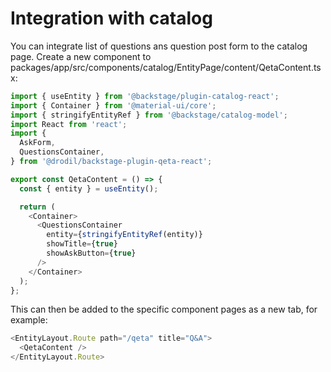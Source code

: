 # Integration with catalog

You can integrate list of questions ans question post form to the catalog page. Create a new component to
packages/app/src/components/catalog/EntityPage/content/QetaContent.tsx:

```ts
import { useEntity } from '@backstage/plugin-catalog-react';
import { Container } from '@material-ui/core';
import { stringifyEntityRef } from '@backstage/catalog-model';
import React from 'react';
import {
  AskForm,
  QuestionsContainer,
} from '@drodil/backstage-plugin-qeta-react';

export const QetaContent = () => {
  const { entity } = useEntity();

  return (
    <Container>
      <QuestionsContainer
        entity={stringifyEntityRef(entity)}
        showTitle={true}
        showAskButton={true}
      />
    </Container>
  );
};
```

This can then be added to the specific component pages as a new tab, for example:

```ts
<EntityLayout.Route path="/qeta" title="Q&A">
  <QetaContent />
</EntityLayout.Route>
```
